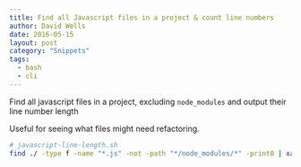 ```yaml
---
title: Find all Javascript files in a project & count line numbers
author: David Wells
date: 2016-05-15
layout: post
category: "Snippets"
tags:
  - bash
  - cli
---
```


Find all javascript files in a project, excluding `node_modules` and output their line number length

Useful for seeing what files might need refactoring.

```bash
# javascript-line-length.sh
find ./ -type f -name "*.js" -not -path "*/node_modules/*" -print0 | xargs -0 wc -l | sort -n >> files.txt | echo 'Done. See files.txt for stats'
```
